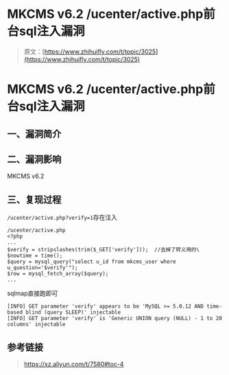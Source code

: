 # MKCMS v6.2 /ucenter/active.php前台sql注入漏洞

> 原文：[https://www.zhihuifly.com/t/topic/3025](https://www.zhihuifly.com/t/topic/3025)

# MKCMS v6.2 /ucenter/active.php前台sql注入漏洞

## 一、漏洞简介

## 二、漏洞影响

MKCMS v6.2

## 三、复现过程

`/ucenter/active.php?verify=1`存在注入

```
/ucenter/active.php
<?php
...
$verify = stripslashes(trim($_GET['verify']));  //去掉了转义用的\
$nowtime = time();
$query = mysql_query("select u_id from mkcms_user where u_question='$verify'");
$row = mysql_fetch_array($query);
... 
```

sqlmap直接跑即可

```
[INFO] GET parameter 'verify' appears to be 'MySQL >= 5.0.12 AND time-based blind (query SLEEP)' injectable
[INFO] GET parameter 'verify' is 'Generic UNION query (NULL) - 1 to 20 columns' injectable 
```

## 参考链接

> https://xz.aliyun.com/t/7580#toc-4